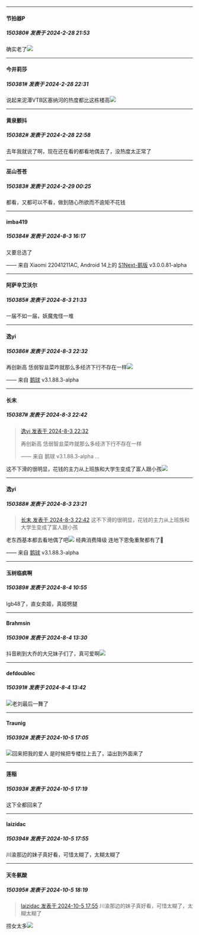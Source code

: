 ﻿*****

####  节拍器P  
##### 150380#       发表于 2024-2-28 21:53

确实老了<img src="https://static.saraba1st.com/image/smiley/face2017/003.png" referrerpolicy="no-referrer">


*****

####  今井莉莎  
##### 150381#       发表于 2024-2-28 22:31

说起来泥潭VTB区塞纳河的热度都比这栋楼高<img src="https://static.saraba1st.com/image/smiley/face2017/068.png" referrerpolicy="no-referrer">


*****

####  黄泉颤抖  
##### 150382#       发表于 2024-2-28 22:58

去年我就说了啊，现在还在看的都看地偶去了，没热度太正常了


*****

####  巫山苍苍  
##### 150383#       发表于 2024-2-29 00:25

都看，又都可以不看，做到随心所欲而不逾矩不花钱

*****

####  imba419  
##### 150384#       发表于 2024-8-3 16:17

又要总选了

—— 来自 Xiaomi 22041211AC, Android 14上的 [S1Next-鹅版](https://github.com/ykrank/S1-Next/releases) v3.0.0.81-alpha


*****

####  阿萨辛艾沃尔  
##### 150385#       发表于 2024-8-3 21:33

一届不如一届，妖魔鬼怪一堆


*****

####  逸yi  
##### 150386#       发表于 2024-8-3 22:32

再创新高 恁弱智韭菜咋就那么多经济下行不存在一样<img src="https://static.saraba1st.com/image/smiley/face2017/217.gif" referrerpolicy="no-referrer">

—— 来自 [鹅球](https://www.pgyer.com/xfPejhuq) v3.1.88.3-alpha


*****

####  长末  
##### 150387#       发表于 2024-8-3 22:42

<blockquote><a href="httphttps://bbs.saraba1st.com/2b/forum.php?mod=redirect&amp;goto=findpost&amp;pid=65787670&amp;ptid=1105387" target="_blank">逸yi 发表于 2024-8-3 22:32</a>

再创新高 恁弱智韭菜咋就那么多经济下行不存在一样

—— 来自 鹅球 v3.1.88.3-alpha ...</blockquote>
这不下滑的很明显，花钱的主力从上班族和大学生变成了富人跟小孩<img src="https://static.saraba1st.com/image/smiley/face2017/035.png" referrerpolicy="no-referrer">


*****

####  逸yi  
##### 150388#       发表于 2024-8-3 23:21

<blockquote><a href="httphttps://bbs.saraba1st.com/2b/forum.php?mod=redirect&amp;goto=findpost&amp;pid=65787801&amp;ptid=1105387" target="_blank">长末 发表于 2024-8-3 22:42</a>
这不下滑的很明显，花钱的主力从上班族和大学生变成了富人跟小孩</blockquote>
老东西基本都去看地偶了吧<img src="https://static.saraba1st.com/image/smiley/face2017/009.gif" referrerpolicy="no-referrer"> 经典消费降级 连地下恩兔重聚都有了🌿

—— 来自 [鹅球](https://www.pgyer.com/xfPejhuq) v3.1.88.3-alpha


*****

####  玉树临疯啊  
##### 150389#       发表于 2024-8-4 10:55

lgb48了，直女卖姬，真姬劈腿


*****

####  Brahmsin  
##### 150390#       发表于 2024-8-4 13:30

抖音刷到大乔的大兄妹子们了，真可爱啊<img src="https://static.saraba1st.com/image/smiley/face2017/033.png" referrerpolicy="no-referrer">


*****

####  defdoublec  
##### 150391#       发表于 2024-8-4 13:42

<img src="https://static.saraba1st.com/image/smiley/face2017/139.png" referrerpolicy="no-referrer">老刘最后一舞了

*****

####  Traunig  
##### 150392#       发表于 2024-10-5 17:05

<img src="https://static.saraba1st.com/image/smiley/face2017/067.png" referrerpolicy="no-referrer">回来把我的爱人
是时候把专楼拉上去了，溢出到外面来了


*****

####  莲稲  
##### 150393#       发表于 2024-10-5 17:19

这下全都回来了


*****

####  laizidac  
##### 150394#       发表于 2024-10-5 17:55

川渝那边的妹子真好看，可惜太糊了，太糊太糊了


*****

####  天冬氨酸  
##### 150395#       发表于 2024-10-5 18:19

<blockquote><a href="httphttps://bbs.saraba1st.com/2b/forum.php?mod=redirect&amp;goto=findpost&amp;pid=66380779&amp;ptid=1105387" target="_blank">laizidac 发表于 2024-10-5 17:55</a>
川渝那边的妹子真好看，可惜太糊了，太糊太糊了</blockquote>
捞女太多<img src="https://static.saraba1st.com/image/smiley/face2017/033.png" referrerpolicy="no-referrer">

